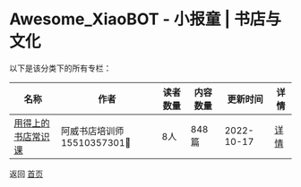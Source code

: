 # Awesome_XiaoBOT - 小报童 | 书店与文化

以下是该分类下的所有专栏：

| 名称 | 作者 | 读者数量 | 内容数量 | 更新时间 | 详情 |
|------|------|----------|----------|----------|------|
| [用得上的书店常识课](https://xiaobot.net/p/15510357301?refer=0b133df9-27dc-423b-8101-639049001c13) | 阿威书店培训师15510357301📖 | 8人 | 848篇 |  2022-10-17 | [详情](../data/15510357301.md) |


返回 [首页](../README.md)
